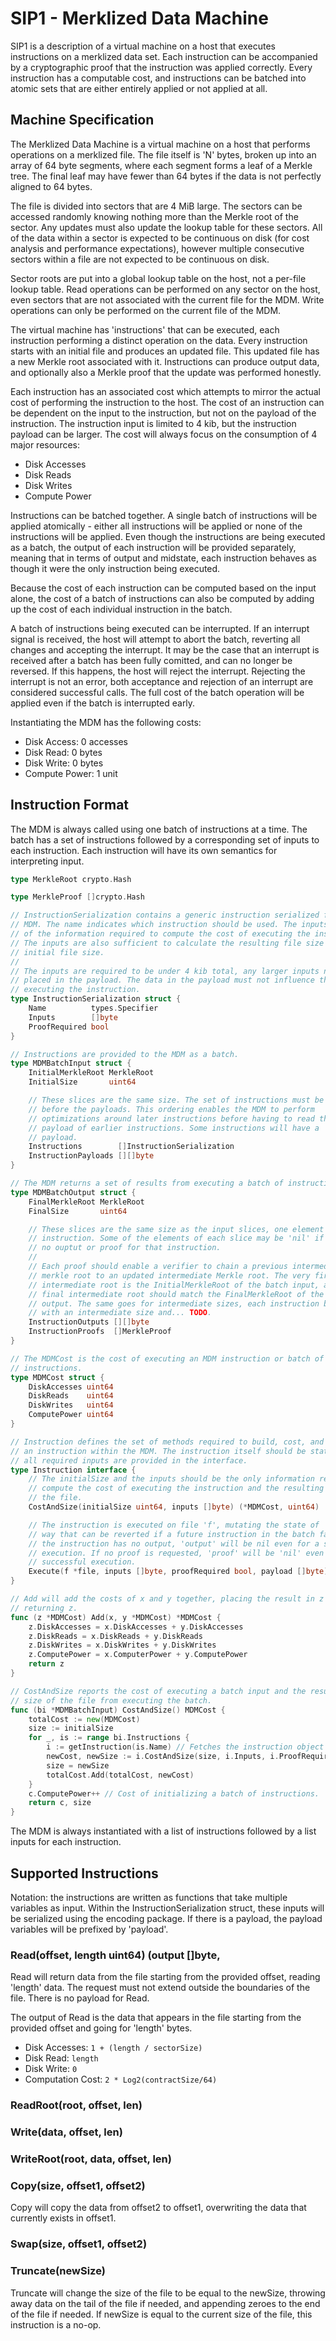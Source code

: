 # SIP1 - Merklized Data Machine

SIP1 is a description of a virtual machine on a host that executes instructions
on a merklized data set. Each instruction can be accompanied by a cryptographic
proof that the instruction was applied correctly. Every instruction has a
computable cost, and instructions can be batched into atomic sets that are
either entirely applied or not applied at all.

## Machine Specification

The Merklized Data Machine is a virtual machine on a host that performs
operations on a merklized file. The file itself is 'N' bytes, broken up
into an array of 64 byte segments, where each segment forms a leaf of a Merkle
tree. The final leaf may have fewer than 64 bytes if the data is not perfectly
aligned to 64 bytes.

The file is divided into sectors that are 4 MiB large. The sectors can be
accessed randomly knowing nothing more than the Merkle root of the sector. Any
updates must also update the lookup table for these sectors. All of the data
within a sector is expected to be continuous on disk (for cost analysis and
performance expectations), however multiple consecutive sectors within a file
are not expected to be continuous on disk.

Sector roots are put into a global lookup table on the host, not a per-file
lookup table. Read operations can be performed on any sector on the host, even
sectors that are not associated with the current file for the MDM. Write
operations can only be performed on the current file of the MDM.

The virtual machine has 'instructions' that can be executed, each instruction
performing a distinct operation on the data. Every instruction starts with an
initial file and produces an updated file. This updated file has a new
Merkle root associated with it. Instructions can produce output data, and
optionally also a Merkle proof that the update was performed honestly.

Each instruction has an associated cost which attempts to mirror the actual cost
of performing the instruction to the host. The cost of an instruction can be
dependent on the input to the instruction, but not on the payload of the
instruction. The instruction input is limited to 4 kib, but the instruction
payload can be larger. The cost will always focus on the consumption of 4 major
resources:

* Disk Accesses
* Disk Reads
* Disk Writes
* Compute Power

Instructions can be batched together. A single batch of instructions will be
applied atomically - either all instructions will be applied or none of the
instructions will be applied. Even though the instructions are being executed as
a batch, the output of each instruction will be provided separately, meaning
that in terms of output and midstate, each instruction behaves as though it were
the only instruction being executed.

Because the cost of each instruction can be computed based on the input alone,
the cost of a batch of instructions can also be computed by adding up the cost
of each individual instruction in the batch.

A batch of instructions being executed can be interrupted. If an interrupt
signal is received, the host will attempt to abort the batch, reverting all
changes and accepting the interrupt. It may be the case that an interrupt is
received after a batch has been fully comitted, and can no longer be reversed.
If this happens, the host will reject the interrupt. Rejecting the interrupt is
not an error, both acceptance and rejection of an interrupt are considered
successful calls. The full cost of the batch operation will be applied even if
the batch is interrupted early.

Instantiating the MDM has the following costs:

* Disk Access:   0 accesses
* Disk Read:     0 bytes
* Disk Write:    0 bytes
* Compute Power: 1 unit

## Instruction Format

The MDM is always called using one batch of instructions at a time. The batch
has a set of instructions followed by a corresponding set of inputs to each
instruction. Each instruction will have its own semantics for interpreting
input.

```go
type MerkleRoot crypto.Hash

type MerkleProof []crypto.Hash

// InstructionSerialization contains a generic instruction serialized for the
// MDM. The name indicates which instruction should be used. The inputs are all
// of the information required to compute the cost of executing the instruction.
// The inputs are also sufficient to calculate the resulting file size given the
// initial file size.
//
// The inputs are required to be under 4 kib total, any larger inputs need to be
// placed in the payload. The data in the payload must not influence the cost of
// executing the instruction.
type InstructionSerialization struct {
	Name          types.Specifier
	Inputs        []byte
	ProofRequired bool
}

// Instructions are provided to the MDM as a batch.
type MDMBatchInput struct {
	InitialMerkleRoot MerkleRoot
	InitialSize       uint64

	// These slices are the same size. The set of instructions must be provided
	// before the payloads. This ordering enables the MDM to perform
	// optimizations around later instructions before having to read the entire
	// payload of earlier instructions. Some instructions will have a 'nil'
	// payload.
	Instructions        []InstructionSerialization
	InstructionPayloads [][]byte
}

// The MDM returns a set of results from executing a batch of instructions.
type MDMBatchOutput struct {
	FinalMerkleRoot MerkleRoot
	FinalSize       uint64

	// These slices are the same size as the input slices, one element per
	// instruction. Some of the elements of each slice may be 'nil' if there is
	// no ouptut or proof for that instruction.
	//
	// Each proof should enable a verifier to chain a previous intermediate
	// merkle root to an updated intermediate Merkle root. The very first
	// intermediate root is the InitialMerkleRoot of the batch input, and the
	// final intermediate root should match the FinalMerkleRoot of the batch
	// output. The same goes for intermediate sizes, each instruction begins
	// with an intermediate size and... TODO.
	InstructionOutputs [][]byte
	InstructionProofs  []MerkleProof
}

// The MDMCost is the cost of executing an MDM instruction or batch of
// instructions.
type MDMCost struct {
	DiskAccesses uint64
	DiskReads    uint64
	DiskWrites   uint64
	ComputePower uint64
}

// Instruction defines the set of methods required to build, cost, and execute
// an instruction within the MDM. The instruction itself should be stateless,
// all required inputs are provided in the interface.
type Instruction interface {
	// The initialSize and the inputs should be the only information required to
	// compute the cost of executing the instruction and the resulting size of
	// the file.
	CostAndSize(initialSize uint64, inputs []byte) (*MDMCost, uint64)

	// The instruction is executed on file 'f', mutating the state of 'f' in a
	// way that can be reverted if a future instruction in the batch fails. If
	// the instruction has no output, 'output' will be nil even for a successful
	// execution. If no proof is requested, 'proof' will be 'nil' even for a
	// successful execution.
	Execute(f *file, inputs []byte, proofRequired bool, payload []byte) (output []byte, proof []byte, err error)
}

// Add will add the costs of x and y together, placing the result in z and
// returning z.
func (z *MDMCost) Add(x, y *MDMCost) *MDMCost {
	z.DiskAccesses = x.DiskAccesses + y.DiskAccesses
	z.DiskReads = x.DiskReads + y.DiskReads
	z.DiskWrites = x.DiskWrites + y.DiskWrites
	z.ComputePower = x.ComputerPower + y.ComputePower
	return z
}

// CostAndSize reports the cost of executing a batch input and the resulting
// size of the file from executing the batch.
func (bi *MDMBatchInput) CostAndSize() MDMCost {
	totalCost := new(MDMCost)
	size := initialSize
	for _, is := range bi.Instructions {
		i := getInstruction(is.Name) // Fetches the instruction object associated with the instruction name.
		newCost, newSize := i.CostAndSize(size, i.Inputs, i.ProofRequired)
		size = newSize
		totalCost.Add(totalCost, newCost)
	}
	c.ComputePower++ // Cost of initializing a batch of instructions.
	return c, size
}
```

The MDM is always instantiated with a list of instructions followed by a list
inputs for each instruction.

## Supported Instructions

Notation: the instructions are written as functions that take multiple variables
as input. Within the InstructionSerialization struct, these inputs will be
serialized using the encoding package. If there is a payload, the payload
variables will be prefixed by 'payload'.

### Read(offset, length uint64) (output []byte, 

Read will return data from the file starting from the provided offset, reading
'length' data. The request must not extend outside the boundaries of the file.
There is no payload for Read.

The output of Read is the data that appears in the file starting from the
provided offset and going for 'length' bytes.

* Disk Accesses: `1 + (length / sectorSize)`
* Disk Read: `length`
* Disk Write: `0`
* Computation Cost: `2 * Log2(contractSize/64)`

### ReadRoot(root, offset, len)

### Write(data, offset, len)

### WriteRoot(root, data, offset, len)

### Copy(size, offset1, offset2)

Copy will copy the data from offset2 to offset1, overwriting the data that
currently exists in offset1.

### Swap(size, offset1, offset2)

### Truncate(newSize)

Truncate will change the size of the file to be equal to the newSize, throwing
away data on the tail of the file if needed, and appending zeroes to the end of
the file if needed. If newSize is equal to the current size of the file, this
instruction is a no-op.
